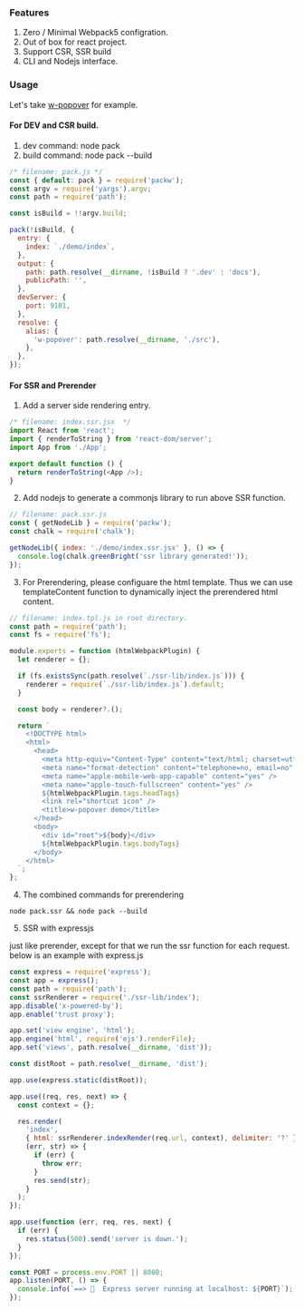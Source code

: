 ### Features

1. Zero / Minimal Webpack5 configration.
2. Out of box for react project.
3. Support CSR, SSR build
4. CLI and Nodejs interface.

### Usage

Let's take [w-popover](https://github.com/leonwgc/w-popover) for example.

#### For DEV and CSR build.

1. dev command: node pack
2. build command: node pack --build

```js
/* filename: pack.js */
const { default: pack } = require('packw');
const argv = require('yargs').argv;
const path = require('path');

const isBuild = !!argv.build;

pack(!isBuild, {
  entry: {
    index: `./demo/index`,
  },
  output: {
    path: path.resolve(__dirname, !isBuild ? '.dev' : 'docs'),
    publicPath: '',
  },
  devServer: {
    port: 9101,
  },
  resolve: {
    alias: {
      'w-popover': path.resolve(__dirname, './src'),
    },
  },
});
```

#### For SSR and Prerender

1. Add a server side rendering entry.

```js
/* filename: index.ssr.jsx  */
import React from 'react';
import { renderToString } from 'react-dom/server';
import App from './App';

export default function () {
  return renderToString(<App />);
}
```

2. Add nodejs to generate a commonjs library to run above SSR function.

```js
// filename: pack.ssr.js
const { getNodeLib } = require('packw');
const chalk = require('chalk');

getNodeLib({ index: './demo/index.ssr.jsx' }, () => {
  console.log(chalk.greenBright('ssr library generated!'));
});
```

3. For Prerendering, please configuare the html template. Thus we can use templateContent function to dynamically inject the prerendered html content.

```js
// filename: index.tpl.js in root directory.
const path = require('path');
const fs = require('fs');

module.exports = function (htmlWebpackPlugin) {
  let renderer = {};

  if (fs.existsSync(path.resolve(`./ssr-lib/index.js`))) {
    renderer = require(`./ssr-lib/index.js`).default;
  }

  const body = renderer?.();

  return `
    <!DOCTYPE html>
    <html>
      <head>
        <meta http-equiv="Content-Type" content="text/html; charset=utf-8" />
        <meta name="format-detection" content="telephone=no, email=no" />
        <meta name="apple-mobile-web-app-capable" content="yes" />
        <meta name="apple-touch-fullscreen" content="yes" />
        ${htmlWebpackPlugin.tags.headTags}
        <link rel="shortcut icon" />
        <title>w-popover demo</title>
      </head>
      <body>
        <div id="root">${body}</div>
        ${htmlWebpackPlugin.tags.bodyTags}
      </body>
    </html>
  `;
};
```

4. The combined commands for prerendering

```
node pack.ssr && node pack --build
```

5. SSR with expressjs

just like prerender, except for that we run the ssr function for each request. below is an example with express.js

```js
const express = require('express');
const app = express();
const path = require('path');
const ssrRenderer = require('./ssr-lib/index');
app.disable('x-powered-by');
app.enable('trust proxy');

app.set('view engine', 'html');
app.engine('html', require('ejs').renderFile);
app.set('views', path.resolve(__dirname, 'dist'));

const distRoot = path.resolve(__dirname, 'dist');

app.use(express.static(distRoot));

app.use((req, res, next) => {
  const context = {};

  res.render(
    'index',
    { html: ssrRenderer.indexRender(req.url, context), delimiter: '?' },
    (err, str) => {
      if (err) {
        throw err;
      }
      res.send(str);
    }
  );
});

app.use(function (err, req, res, next) {
  if (err) {
    res.status(500).send('server is down.');
  }
});

const PORT = process.env.PORT || 8080;
app.listen(PORT, () => {
  console.info(`==> 🍺  Express server running at localhost: ${PORT}`);
});
```
